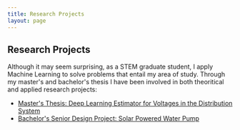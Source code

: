 ```yaml
---
title: Research Projects
layout: page
---
```


## Research Projects

Although it may seem surprising, as a STEM graduate student, I apply Machine Learning to solve problems that entail my area of study. Through my master's and bachelor's thesis I have been involved in both theoritical and applied research projects:

* [Master's Thesis: Deep Learning Estimator for Voltages in the Distribution System](JLuengo_MEng.html)
* [Bachelor's Senior Design Project:  Solar Powered Water Pump](JLuengo_BSc.html)

